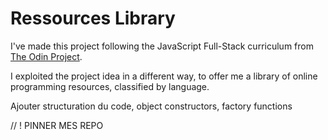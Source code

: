 # Ressources Library

I've made this project following the JavaScript Full-Stack curriculum from <a href="https://www.theodinproject.com/lessons/node-path-javascript-library">The Odin Project</a>.

I exploited the project idea in a different way, to offer me a library of online programming resources, classified by language.

Ajouter structuration du code, object constructors, factory functions

// ! PINNER MES REPO
